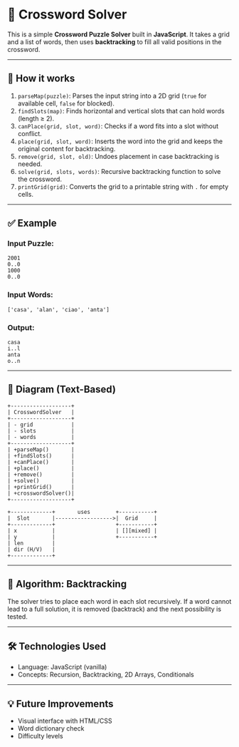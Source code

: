 
# 🧩 Crossword Solver

This is a simple **Crossword Puzzle Solver** built in **JavaScript**. It takes a grid and a list of words, then uses **backtracking** to fill all valid positions in the crossword.

---

## 📌 How it works

1. `parseMap(puzzle)`: Parses the input string into a 2D grid (`true` for available cell, `false` for blocked).
2. `findSlots(map)`: Finds horizontal and vertical slots that can hold words (length ≥ 2).
3. `canPlace(grid, slot, word)`: Checks if a word fits into a slot without conflict.
4. `place(grid, slot, word)`: Inserts the word into the grid and keeps the original content for backtracking.
5. `remove(grid, slot, old)`: Undoes placement in case backtracking is needed.
6. `solve(grid, slots, words)`: Recursive backtracking function to solve the crossword.
7. `printGrid(grid)`: Converts the grid to a printable string with `.` for empty cells.

---

## ✅ Example

### Input Puzzle:
```
2001
0..0
1000
0..0
```

### Input Words:
```
['casa', 'alan', 'ciao', 'anta']
```

### Output:
```
casa
i..l
anta
o..n
```

---

## 📐  Diagram (Text-Based)

```
+-------------------+
| CrosswordSolver   |
+-------------------+
| - grid            |
| - slots           |
| - words           |
+-------------------+
| +parseMap()       |
| +findSlots()      |
| +canPlace()       |
| +place()          |
| +remove()         |
| +solve()          |
| +printGrid()      |
| +crosswordSolver()|
+-------------------+

+-------------+       uses        +-----------+
|  Slot       |------------------>|  Grid     |
+-------------+                   +-----------+
| x           |                   | [][mixed] |
| y           |                   +-----------+
| len         |
| dir (H/V)   |
+-------------+
```

---

## 🔁 Algorithm: Backtracking

The solver tries to place each word in each slot recursively. If a word cannot lead to a full solution, it is removed (backtrack) and the next possibility is tested.

---

## 🛠 Technologies Used

- Language: JavaScript (vanilla)
- Concepts: Recursion, Backtracking, 2D Arrays, Conditionals

---

## 💡 Future Improvements

- Visual interface with HTML/CSS
- Word dictionary check
- Difficulty levels
